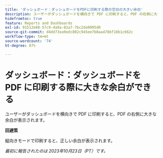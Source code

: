 ```yaml
---
title: 'ダッシュボード：ダッシュボードをPDFに印刷する際の空白の大きい余白'
description: ユーザーがダッシュボードを横向きで PDF に印刷すると、PDF の右側に大きな余白が表示されます。
hidefromtoc: true
feature: Reports and Dashboards
exl-id: 91512e88-57c9-4a9a-81a7-7bc2da9095d0
source-git-commit: d4dd73ea9edc802c945ee7b8aa478bf18b1c662c
workflow-type: tm+mt
source-wordcount: '74'
ht-degree: 87%

---
```


# ダッシュボード：ダッシュボードを PDF に印刷する際に大きな余白ができる

<!--article by request-->

ユーザーがダッシュボードを横向きで PDF に印刷すると、PDF の右側に大きな余白が表示されます。

**回避策**

縦向きモードで印刷すると、正しい余白が表示されます。

_最初に報告されたのは 2023年10月23日（PT）です。_
